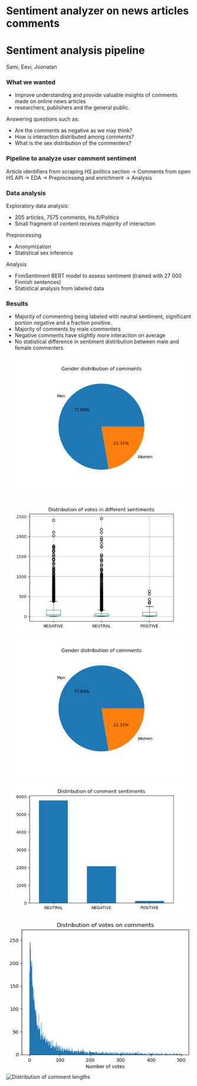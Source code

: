 # Sentiment analyzer on news articles comments
# Sentiment analysis pipeline

Sami, Eevi, Joonatan

### What we wanted
- Improve understanding and provide valuable insights of comments made on online news articles
- researchers, publishers and the general public.

Answering questions such as:
- Are the comments as negative as we may think?
- How is interaction distributed among comments?
- What is the sex distribution of the commenters?

### Pipeline to analyze user comment sentiment

Article identifiers from scraping HS politics section -> Comments from open HS API -> EDA -> Preprocessing and enrichment -> Analysis

### Data analysis

Exploratory data analysis:
- 205 articles, 7575 comments, Hs.fi/Politics
- Small fragment of content receives majority of interaction

Preprocessing
- Anonymization
- Statistical sex inference

Analysis
- FinnSentiment BERT model to assess sentiment (trained with 27 000 Finnish sentences)
- Statistical analysis from labeled data

### Results

-	Majority of commenting being labeled with neutral sentiment, significant portion negative and a fraction positive.
-	Majority of comments by male commenters
-	Negative comments have slightly more interaction on average
-	No statistical difference in sentiment distribution between male and female commenters

![Distribution of female and male commenters](/images/piechart.png "Distribution of female and male commenters") ![Distribution of vote in different sentiment categories](/images/boxplot.png "Distribution of vote in different sentiment categories")
![A pie chart on the distribution on female and male commenters](/images/piechart.png "Distribution on female and male commenters")
![A bar chart on the distribution of sentiments.](/images/sentiment_distribution.png "Distribution on sentiments")
![Distribution of votes on comments](/images/distributionOfVotesOnComments.png "Distribution of votes on comments")
![Distribution of comment lengths](/images/distributionOfCommentsLengths.png "Distribution of comment lengths")

